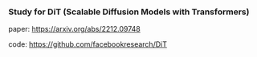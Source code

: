 ### Study for DiT (Scalable Diffusion Models with Transformers)

paper: https://arxiv.org/abs/2212.09748

code: https://github.com/facebookresearch/DiT
